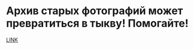 # Архив старых фотографий может превратиться в тыкву! Помогайте!



[LINK](https://varlamov.ru/872439.html)